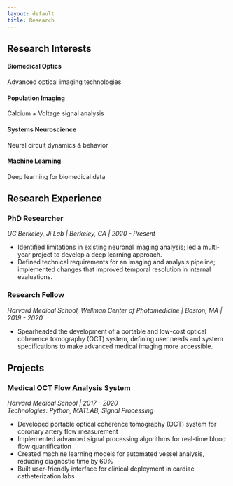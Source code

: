 ```yaml
---
layout: default
title: Research
---
```


## Research Interests

<div class="research-interests-grid">
  <div class="interest-panel">
    <h4>Biomedical Optics</h4>
    <p>Advanced optical imaging technologies</p>
  </div>
  <div class="interest-panel">
    <h4>Population Imaging</h4>
    <p>Calcium + Voltage signal analysis</p>
  </div>
  <div class="interest-panel">
    <h4>Systems Neuroscience</h4>
    <p>Neural circuit dynamics & behavior</p>
  </div>
  <div class="interest-panel">
    <h4>Machine Learning</h4>
    <p>Deep learning for biomedical data</p>
  </div>
</div>

## Research Experience

### PhD Researcher
*UC Berkeley, Ji Lab | Berkeley, CA | 2020 - Present*
- Identified limitations in existing neuronal imaging analysis; led a multi-year project to develop a deep learning approach.
- Defined technical requirements for an imaging and analysis pipeline; implemented changes that improved temporal resolution in internal evaluations.

### Research Fellow
*Harvard Medical School, Wellman Center of Photomedicine | Boston, MA | 2019 - 2020*
- Spearheaded the development of a portable and low-cost optical coherence tomography (OCT) system, defining user needs and system specifications to make advanced medical imaging more accessible.


## Projects


### Medical OCT Flow Analysis System
*Harvard Medical School | 2017 - 2020*
<br>
*Technologies: Python, MATLAB, Signal Processing*
- Developed portable optical coherence tomography (OCT) system for coronary artery flow measurement
- Implemented advanced signal processing algorithms for real-time blood flow quantification
- Created machine learning models for automated vessel analysis, reducing diagnostic time by 60%
- Built user-friendly interface for clinical deployment in cardiac catheterization labs

